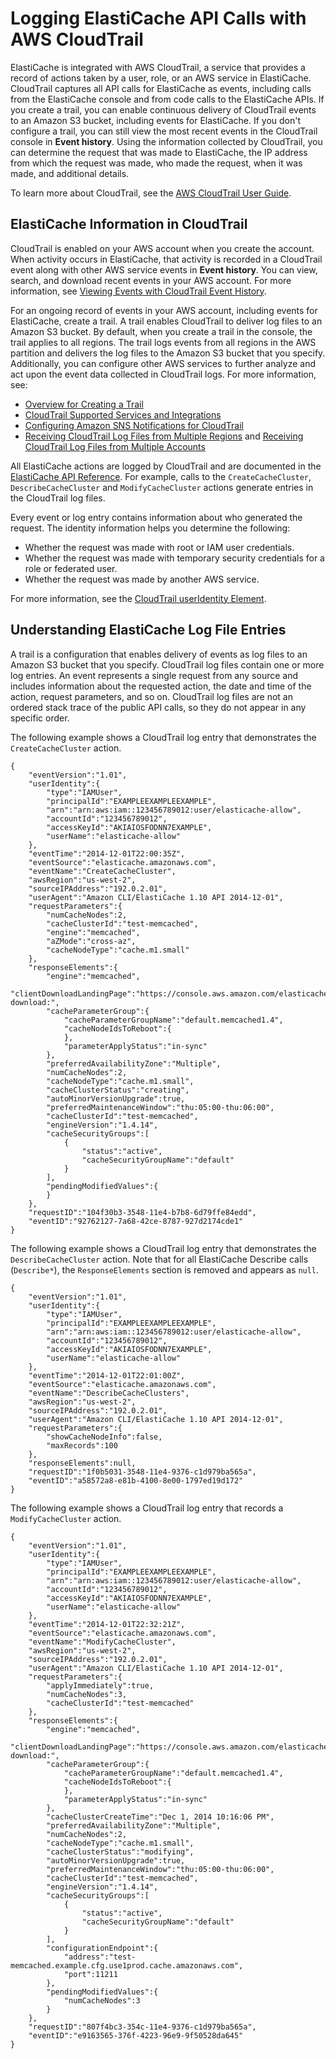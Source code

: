 # Logging ElastiCache API Calls with AWS CloudTrail<a name="logging-using-cloudtrail"></a>

ElastiCache is integrated with AWS CloudTrail, a service that provides a record of actions taken by a user, role, or an AWS service in ElastiCache\. CloudTrail captures all API calls for ElastiCache as events, including calls from the ElastiCache console and from code calls to the ElastiCache APIs\. If you create a trail, you can enable continuous delivery of CloudTrail events to an Amazon S3 bucket, including events for ElastiCache\. If you don't configure a trail, you can still view the most recent events in the CloudTrail console in **Event history**\. Using the information collected by CloudTrail, you can determine the request that was made to ElastiCache, the IP address from which the request was made, who made the request, when it was made, and additional details\. 

To learn more about CloudTrail, see the [AWS CloudTrail User Guide](https://docs.aws.amazon.com/awscloudtrail/latest/userguide/)\.

## ElastiCache Information in CloudTrail<a name="elasticache-info-in-cloudtrail"></a>

CloudTrail is enabled on your AWS account when you create the account\. When activity occurs in ElastiCache, that activity is recorded in a CloudTrail event along with other AWS service events in **Event history**\. You can view, search, and download recent events in your AWS account\. For more information, see [Viewing Events with CloudTrail Event History](https://docs.aws.amazon.com/awscloudtrail/latest/userguide/view-cloudtrail-events.html)\. 

For an ongoing record of events in your AWS account, including events for ElastiCache, create a trail\. A trail enables CloudTrail to deliver log files to an Amazon S3 bucket\. By default, when you create a trail in the console, the trail applies to all regions\. The trail logs events from all regions in the AWS partition and delivers the log files to the Amazon S3 bucket that you specify\. Additionally, you can configure other AWS services to further analyze and act upon the event data collected in CloudTrail logs\. For more information, see: 
+ [Overview for Creating a Trail](https://docs.aws.amazon.com/awscloudtrail/latest/userguide/cloudtrail-create-and-update-a-trail.html)
+ [CloudTrail Supported Services and Integrations](https://docs.aws.amazon.com/awscloudtrail/latest/userguide/cloudtrail-aws-service-specific-topics.html#cloudtrail-aws-service-specific-topics-integrations)
+ [Configuring Amazon SNS Notifications for CloudTrail](https://docs.aws.amazon.com/awscloudtrail/latest/userguide/getting_notifications_top_level.html)
+ [Receiving CloudTrail Log Files from Multiple Regions](https://docs.aws.amazon.com/awscloudtrail/latest/userguide/receive-cloudtrail-log-files-from-multiple-regions.html) and [Receiving CloudTrail Log Files from Multiple Accounts](https://docs.aws.amazon.com/awscloudtrail/latest/userguide/cloudtrail-receive-logs-from-multiple-accounts.html)

All ElastiCache actions are logged by CloudTrail and are documented in the [ElastiCache API Reference](https://docs.aws.amazon.com/AmazonElastiCache/latest/APIReference/)\. For example, calls to the `CreateCacheCluster`, `DescribeCacheCluster` and `ModifyCacheCluster` actions generate entries in the CloudTrail log files\. 

Every event or log entry contains information about who generated the request\. The identity information helps you determine the following: 
+ Whether the request was made with root or IAM user credentials\.
+ Whether the request was made with temporary security credentials for a role or federated user\.
+ Whether the request was made by another AWS service\.

For more information, see the [CloudTrail userIdentity Element](https://docs.aws.amazon.com/awscloudtrail/latest/userguide/cloudtrail-event-reference-user-identity.html)\.

## Understanding ElastiCache Log File Entries<a name="understanding-elasticache-entries"></a>

A trail is a configuration that enables delivery of events as log files to an Amazon S3 bucket that you specify\. CloudTrail log files contain one or more log entries\. An event represents a single request from any source and includes information about the requested action, the date and time of the action, request parameters, and so on\. CloudTrail log files are not an ordered stack trace of the public API calls, so they do not appear in any specific order\. 

The following example shows a CloudTrail log entry that demonstrates the `CreateCacheCluster` action\.

```
{ 
    "eventVersion":"1.01",
    "userIdentity":{
        "type":"IAMUser",
        "principalId":"EXAMPLEEXAMPLEEXAMPLE",
        "arn":"arn:aws:iam::123456789012:user/elasticache-allow",
        "accountId":"123456789012",
        "accessKeyId":"AKIAIOSFODNN7EXAMPLE",
        "userName":"elasticache-allow"
    },
    "eventTime":"2014-12-01T22:00:35Z",
    "eventSource":"elasticache.amazonaws.com",
    "eventName":"CreateCacheCluster",
    "awsRegion":"us-west-2",
    "sourceIPAddress":"192.0.2.01",
    "userAgent":"Amazon CLI/ElastiCache 1.10 API 2014-12-01",
    "requestParameters":{
        "numCacheNodes":2,
        "cacheClusterId":"test-memcached",
        "engine":"memcached",
        "aZMode":"cross-az",
        "cacheNodeType":"cache.m1.small"
    },
    "responseElements":{
        "engine":"memcached",
        "clientDownloadLandingPage":"https://console.aws.amazon.com/elasticache/home#client-download:",
        "cacheParameterGroup":{
            "cacheParameterGroupName":"default.memcached1.4",
            "cacheNodeIdsToReboot":{
            },
            "parameterApplyStatus":"in-sync"
        },
        "preferredAvailabilityZone":"Multiple",
        "numCacheNodes":2,
        "cacheNodeType":"cache.m1.small",
        "cacheClusterStatus":"creating",
        "autoMinorVersionUpgrade":true,
        "preferredMaintenanceWindow":"thu:05:00-thu:06:00",
        "cacheClusterId":"test-memcached",
        "engineVersion":"1.4.14",
        "cacheSecurityGroups":[
            {
                "status":"active",
                "cacheSecurityGroupName":"default"
            }
        ],
        "pendingModifiedValues":{
        }
    },
    "requestID":"104f30b3-3548-11e4-b7b8-6d79ffe84edd",
    "eventID":"92762127-7a68-42ce-8787-927d2174cde1" 
}
```

The following example shows a CloudTrail log entry that demonstrates the `DescribeCacheCluster` action\. Note that for all ElastiCache Describe calls \(`Describe*`\), the `ResponseElements` section is removed and appears as `null`\. 

```
{ 
    "eventVersion":"1.01",
    "userIdentity":{
        "type":"IAMUser",
        "principalId":"EXAMPLEEXAMPLEEXAMPLE",
        "arn":"arn:aws:iam::123456789012:user/elasticache-allow",
        "accountId":"123456789012",
        "accessKeyId":"AKIAIOSFODNN7EXAMPLE",
        "userName":"elasticache-allow"
    },
    "eventTime":"2014-12-01T22:01:00Z",
    "eventSource":"elasticache.amazonaws.com",
    "eventName":"DescribeCacheClusters",
    "awsRegion":"us-west-2",
    "sourceIPAddress":"192.0.2.01",
    "userAgent":"Amazon CLI/ElastiCache 1.10 API 2014-12-01",
    "requestParameters":{
        "showCacheNodeInfo":false,
        "maxRecords":100
    },
    "responseElements":null,
    "requestID":"1f0b5031-3548-11e4-9376-c1d979ba565a",
    "eventID":"a58572a8-e81b-4100-8e00-1797ed19d172"
}
```

The following example shows a CloudTrail log entry that records a `ModifyCacheCluster` action\. 

```
{ 
    "eventVersion":"1.01",
    "userIdentity":{
        "type":"IAMUser",
        "principalId":"EXAMPLEEXAMPLEEXAMPLE",
        "arn":"arn:aws:iam::123456789012:user/elasticache-allow",
        "accountId":"123456789012",
        "accessKeyId":"AKIAIOSFODNN7EXAMPLE",
        "userName":"elasticache-allow"
    },
    "eventTime":"2014-12-01T22:32:21Z",
    "eventSource":"elasticache.amazonaws.com",
    "eventName":"ModifyCacheCluster",
    "awsRegion":"us-west-2",
    "sourceIPAddress":"192.0.2.01",
    "userAgent":"Amazon CLI/ElastiCache 1.10 API 2014-12-01",
    "requestParameters":{
        "applyImmediately":true,
        "numCacheNodes":3,
        "cacheClusterId":"test-memcached"
    },
    "responseElements":{
        "engine":"memcached",
        "clientDownloadLandingPage":"https://console.aws.amazon.com/elasticache/home#client-download:",
        "cacheParameterGroup":{
            "cacheParameterGroupName":"default.memcached1.4",
            "cacheNodeIdsToReboot":{
            },
            "parameterApplyStatus":"in-sync"
        },
        "cacheClusterCreateTime":"Dec 1, 2014 10:16:06 PM",
        "preferredAvailabilityZone":"Multiple",
        "numCacheNodes":2,
        "cacheNodeType":"cache.m1.small",
        "cacheClusterStatus":"modifying",
        "autoMinorVersionUpgrade":true,
        "preferredMaintenanceWindow":"thu:05:00-thu:06:00",
        "cacheClusterId":"test-memcached",
        "engineVersion":"1.4.14",
        "cacheSecurityGroups":[
            {
                "status":"active",
                "cacheSecurityGroupName":"default"
            }
        ],
        "configurationEndpoint":{
            "address":"test-memcached.example.cfg.use1prod.cache.amazonaws.com",
            "port":11211
        },
        "pendingModifiedValues":{
            "numCacheNodes":3
        }
    },
    "requestID":"807f4bc3-354c-11e4-9376-c1d979ba565a",
    "eventID":"e9163565-376f-4223-96e9-9f50528da645"
}
```